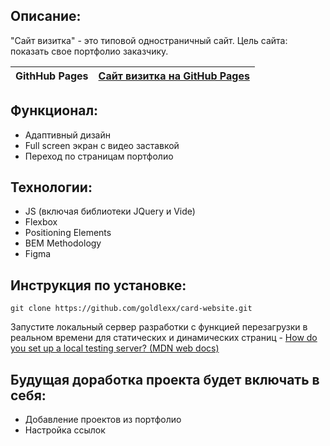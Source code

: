## Описание:

"Сайт визитка" - это типовой одностраничный сайт. Цель сайта: показать свое портфолио заказчику.


| **GithHub Pages** | [Сайт визитка на GitHub Pages](https://goldlexx.github.io/card-website/) |
| ----------------- | -------------------------------------------------------------------- |

## Функционал:

* Адаптивный дизайн
* Full screen экран с видео заставкой
* Переход по страницам портфолио

## Технологии:

* JS (включая библиотеки JQuery и Vide)
* Flexbox
* Positioning Elements
* BEM Methodology
* Figma

## Инструкция по установке:

```
git clone https://github.com/goldlexx/card-website.git
```

Запустите локальный сервер разработки с функцией перезагрузки в реальном времени для статических и динамических страниц - [How do you set up a local testing server? (MDN web docs)](https://developer.mozilla.org/en-US/docs/Learn/Common_questions/set_up_a_local_testing_server)

## Будущая доработка проекта будет включать в себя:

* Добавление проектов из портфолио
* Настройка ссылок



